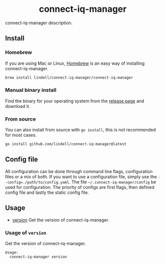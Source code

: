 <h1 align="center">
  connect-iq-manager
</h1>

connect-iq-manager description.

## Install

### Homebrew
If you are using Mac or Linux, [Homebrew](https://brew.sh/) is an easy way of installing connect-iq-manager.
```bash
brew install lindell/connect-iq-manager/connect-iq-manager
```

### Manual binary install
Find the binary for your operating system from the [release page](https://github.com/lindell/connect-iq-manager/releases) and download it.

### From source
You can also install from source with `go install`, this is not recommended for most cases.
```bash
go install github.com/lindell/connect-iq-manager@latest
```

## Config file

All configuration can be done through command line flags, configuration files or a mix of both. If you want to use a configuration file, simply use the `--config=./path/to/config.yaml`. The file `~/.connect-iq-manager/config` be used for configuration. The priority of configs are first flags, then defined config file and lastly the static config file.




## Usage

* [version](#-usage-of-version) Get the version of connect-iq-manager.


### Usage of `version`
Get the version of connect-iq-manager.
```
Usage:
  connect-iq-manager version
```


